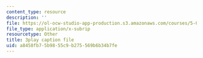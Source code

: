 ```yaml
---
content_type: resource
description: ''
file: https://ol-ocw-studio-app-production.s3.amazonaws.com/courses/5-08j-biological-chemistry-ii-spring-2016/a8458fb75b9855c9b275569b6b34b7fe_046HoQGN5F4.vtt
file_type: application/x-subrip
resourcetype: Other
title: 3play caption file
uid: a8458fb7-5b98-55c9-b275-569b6b34b7fe
---
```

